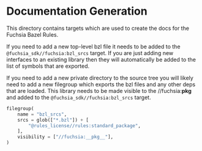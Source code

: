 # Documentation Generation

This directory contains targets which are used to create the docs for the
Fuchsia Bazel Rules.

If you need to add a new top-level bzl file it needs to be added to the
`@fuchsia_sdk//fuchsia:bzl_srcs` target. If you are just adding new interfaces
to an existing library then they will automatically be added to the list of
symbols that are exported.

If you need to add a new private directory to the source tree you will likely
need to add a new filegroup which exports the bzl files and any other deps
that are loaded. This library needs to be made visible to the //fuchsia:__pkg__
and added to the `@fuchsia_sdk//fuchsia:bzl_srcs` target.

```python
filegroup(
    name = "bzl_srcs",
    srcs = glob(["*.bzl"]) + [
        "@rules_license//rules:standard_package",
    ],
    visibility = ["//fuchsia:__pkg__"],
)
```
